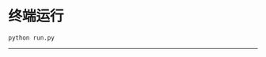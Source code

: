 # 终端运行

```shell
python run.py
```
***************************************************************************************************************************************************************************************************************************************************************************************************************************************************************************************************************************************************************************************************************************************************************************************************************************************************************************************************************************************************************************************************************************************************************************************************************************************************************************